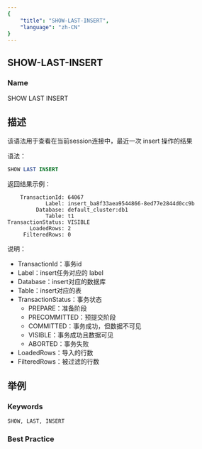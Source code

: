 ```yaml
---
{
    "title": "SHOW-LAST-INSERT",
    "language": "zh-CN"
}
---
```


## SHOW-LAST-INSERT

### Name

SHOW LAST INSERT

## 描述

该语法用于查看在当前session连接中，最近一次 insert 操作的结果

语法：

```sql
SHOW LAST INSERT
```

返回结果示例：

```
    TransactionId: 64067
            Label: insert_ba8f33aea9544866-8ed77e2844d0cc9b
         Database: default_cluster:db1
            Table: t1
TransactionStatus: VISIBLE
       LoadedRows: 2
     FilteredRows: 0
```

说明：

* TransactionId：事务id
* Label：insert任务对应的 label
* Database：insert对应的数据库
* Table：insert对应的表
* TransactionStatus：事务状态
    * PREPARE：准备阶段
    * PRECOMMITTED：预提交阶段
    * COMMITTED：事务成功，但数据不可见
    * VISIBLE：事务成功且数据可见
    * ABORTED：事务失败
* LoadedRows：导入的行数
* FilteredRows：被过滤的行数

## 举例

### Keywords

    SHOW, LAST, INSERT

### Best Practice

